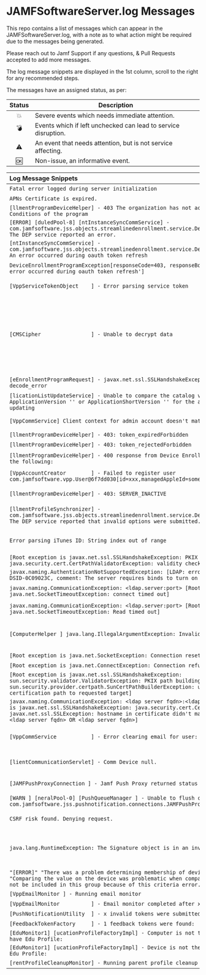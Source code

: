 # JAMFSoftwareServer.log Messages
This repo contains a list of messages which can appear in the JAMFSoftwareServer.log, with a note as to what action might be required due to the messages being generated.

Please reach out to Jamf Support if any questions, & Pull Requests accepted to add more messages.

The log message snippets are displayed in the 1st column, scroll to the right for any recommended steps.

The messages have an assigned status, as per:

| Status | Description |
|:---:|---|
|:boom:|Severe events which needs immediate attention.|
|:bomb:|Events which if left unchecked can lead to service disruption.|
|:warning:|An event that needs attention, but is not service affecting.|
|:ok:| Non-issue, an informative event.|


|Log Message Snippets | Status | PI | Detail |
|:---|:---:|:---:|---|
|`Fatal error logged during server initialization`|:boom:||JPS failed to startup, further investigation needed as to why.|
|`APNs Certificate is expired.`|:boom:||Renew the APNS certificate.|
|`[llmentProgramDeviceHelper] - 403 The organization has not accepted latest Terms and Conditions of the program`|:bomb:||Login to ABM/ASM to accept the new terms & conditions.|
|`[ERROR] [duledPool-8] [ntInstanceSyncCommService] - com.jamfsoftware.jss.objects.streamlinedenrollment.service.DeviceEnrollmentProgramException: The DEP service reported an error.`|:bomb:||Download a new token from ABM/ASM & upload into the JPS.|
|`[ntInstanceSyncCommService] - com.jamfsoftware.jss.objects.streamlinedenrollment.service.DeviceEnrollmentProgramException: An error occurred during oauth token refresh`|:bomb:||Either renew DEP token or login to ABM/ASM to accept the new terms & conditions.|
|`DeviceEnrollmentProgramException[responseCode=403, responseBody='FORBIDDEN', message='An error occurred during oauth token refresh']`|:bomb:||Either renew DEP token or login to ABM/ASM to accept the new terms & conditions.|
|`[VppServiceTokenObject    ] - Error parsing service token`|:bomb:||Either a DEP token has been uploaded in place of a VPP token, or a VPP token has expired.|
|`[CMSCipher                ] - Unable to decrypt data`|:bomb:|PI-006374|macOS - Configuration Profile - Security & Privacy Payload - FileVault Recovery Keys cannot be viewed if Certificate expired. Observation : Filevault 2 recovery keys are displayed in the JPS as a long string with hundreds of characters starting with 'MIAGCSqGSIb3DQEHA6CAMIACAQAxgg'. Jamf Pro has a FILEVAULT2COMM certificate in the database, and it is valid for 5 years. In case it needs to be renewed we hit this issue. Fixed with JPS 10.10. Can be manually resolved by we creating a new configuration profile with Security & Privacy Payload with Enable Escrow Personal Recovery Key selected and use a reissue script (https://github.com/JAMFSupport/FileVault2_Scripts/blob/master/reissueKey.sh)|
|`[eEnrollmentProgramRequest] - javax.net.ssl.SSLHandshakeException: Received fatal alert: decode_error`|:bomb:|PI-007508|TLS 1.3 needs to be disabled in JAVA_OPTS or CATALINA_OPTS, fixed with OpenJDK 11.0.5|
|`[licationListUpdateService] - Unable to compare the catalog version '1.5.1' with the ApplicationVersion '' or ApplicationShortVersion '' for the app 'com.adobe.rush', so not updating`|:bomb:|PI-007928|Catalog version and app name can vary. VPP Apps are unable to be updated on devices due to unknown version comparision issue. Contact Jamf Support|
|`[VppCommService] Client context for admin account doesn't match`|:bomb:||The VPP token may be in use by another server. The VPP token can be reclaimed.|
|`[llmentProgramDeviceHelper] - 403: token_expiredForbidden`|:warning:||Remove or renew the offending token.|
|`[llmentProgramDeviceHelper] - 403: token_rejectedForbidden`|:warning:||Remove or renew the offending token.|
|`[llmentProgramDeviceHelper] - 400 response from Device Enrollment Program indicating one of the following:`|:warning:||DEP token has been downloaded from ABM/ASM but not uploaded to JPS. Remove or renew the offending token.|
|`[VppAccountCreator        ] - Failed to register user com.jamfsoftware.vpp.User@6f7dd030[id=xxx,managedAppleId=some@appleid] to VPP invitation`|:warning:||The some@appleid needs to login to ABM/ASM & accept the Terms & Conditions for their account |
|`[llmentProgramDeviceHelper] - 403: SERVER_INACTIVE` |:warning:||There is a DEP PreStage with a token in use which no longer has a location in ABM/ASM. Remove the offending PreStage|
|`[llmentProfileSynchronizer] - com.jamfsoftware.jss.objects.streamlinedenrollment.service.DeviceEnrollmentProgramException: The DEP service reported that invalid options were submitted.`|:warning:||An ABM DEP token has been assigned to a DEP PreStage for Shared iPad, correct the DEP token in use by the PreStage or remove the Shared iPad settings.|
|`Error parsing iTunes ID: String index out of range`|:warning:|PI-000867|This is due to self hosted iBooks being added to Jamf Pro. To stop getting these messages: Disable Populate Purchased VPP Content from Settings > Global > VPP > Content, for each token in use.|
|`[Root exception is javax.net.ssl.SSLHandshakeException: PKIX path validation failed: java.security.cert.CertPathValidatorException: validity check failed]`|:warning:||LDAPS certificate validity check failed. Check certificate presented to JPS|
|`javax.naming.AuthenticationNotSupportedException: [LDAP: error code 8 - 00002028: LdapErr: DSID-0C09023C, comment: The server requires binds to turn on integrity`|:warning:||LDAP connection requires SSL/TLS|
|`javax.naming.CommunicationException: <ldap.server:port> [Root exception is java.net.SocketTimeoutException: connect timed out]`|:warning:||Connection to LDAP <ldap.server:port> timed out. Up LDAP time out time & investigate if persists.|
|`javax.naming.CommunicationException: <ldap.server:port> [Root exception is java.net.SocketTimeoutException: Read timed out]`|:warning:||Connection to LDAP <ldap.server:port> timed out. Up LDAP time out time & investigate if persists.|
|`[ComputerHelper ] java.lang.IllegalArgumentException: Invalid UUID string:`|:warning:|| A macOS device has an invalid record in Jamf Pro.  If no smart groups calculate correctly, then this would be an issue with a managed device. If smart groups are fine, but searches fail then look for any unmanaged devices. Delete the offending device once found.|
|`[Root exception is java.net.SocketException: Connection reset]`|:warning:||Connectivity issue with to LDAP(s), investigation needed.|
|`[Root exception is java.net.ConnectException: Connection refused (Connection refused)]`|:warning:||Connectivity issue with to LDAP(s), investigation needed.|
|`[Root exception is javax.net.ssl.SSLHandshakeException: sun.security.validator.ValidatorException: PKIX path building failed: sun.security.provider.certpath.SunCertPathBuilderException: unable to find valid certification path to requested target]`|:warning:||LDAP SSL certificate not trusted by JPS|
|`javax.naming.CommunicationException: <ldap server fqdn>:<ldap server port> [Root exception is javax.net.ssl.SSLHandshakeException: java.security.cert.CertificateException: javax.net.ssl.SSLException: hostname in certificate didn't match: <ldap server fqdn> != <ldap server fqdn> OR <ldap server fqdn>]`|:warning:||FQDN for LDAPS does not match FQDN entries within cert.|
|`[VppCommService           ] - Error clearing email for user:`|:warning:||Error is due to aother MDM trying to assign content to the user or having tried previously. This might be cleared via the VPP API directly but can also be ignored.
|`[lientCommunicationServlet] - Comm Device null.`|:warning:||A device which is no longer managed via the JPS is contacting the JPS. The message body cointains MAC & remote IP details so might be traceable if a concern, but can also be ignored.|
|`[JAMFPushProxyConnection ] - Jamf Push Proxy returned status of: 400`|:warning:||Informational message, can be ignored as long as Push Proxy is correctly renewing.|
|`[WARN ] [neralPool-0] [PushQueueManager ] - Unable to flush connection com.jamfsoftware.jss.pushnotification.connections.JAMFPushProxyConnection`|:warning:||Informational message, can be ignored as long as Push Proxy is correctly renewing.|
| `CSRF risk found. Denying request.` |:warning:|PI-007743|“Jamf Pro CloudDataSupplier configuration points to a URL that is no longer in service”  |
| `java.lang.RuntimeException: The Signature object is in an invalid state` |:warning:|PI-005954 PI-006889|Self Service for macOS does not renew expired session with JPS. Usually caused by users leaving Self Service open for long periods of time whilst the Mac enters sleep. Also, “MacOS Self Service requesting device info from Jamf Pro every 2 seconds if left open and device sleeps past UAPI token renewal and can cause large selfservice_debug.log files”. |
|`"[ERROR]" "There was a problem determining membership of device" "in Computer group" "Comparing the value on the device was problematic when compared to the" "This device will not be included in this group because of this criteria error."`|:warning:||Is with Smart Computer Group criteria, check the log for mre details & correct.|
|`[VppEmailMonitor ] - Running email monitor`|:ok:||Informational message, not actionable.|
|`[VppEmailMonitor          ] - Email monitor completed after x.xx seconds`|:ok:||Informational message, the seconds taken can be of use when troubleshooting.|
|`[PushNotificationUtility  ] - x invalid tokens were submitted to be pushed.`|:ok:||Informational message, not actionable.|
|`[FeedbackTokenFactory     ] - 1 feedback tokens were found:`|:ok:||Informational message, not actionable.|
|`[EduMonitor1] [ucationProfileFactoryImpl] - Computer is not the correct macOS Version to have Edu Profile:`|:ok:||Informational message, not actionable.|
|`[EduMonitor1] [ucationProfileFactoryImpl] - Device is not the correct iOS Version to have Edu Profile:`|:ok:||Informational message, not actionable.|
|`[rentProfileCleanupMonitor] - Running parent profile cleanup`|:ok:||Informational message, not actionable.|


